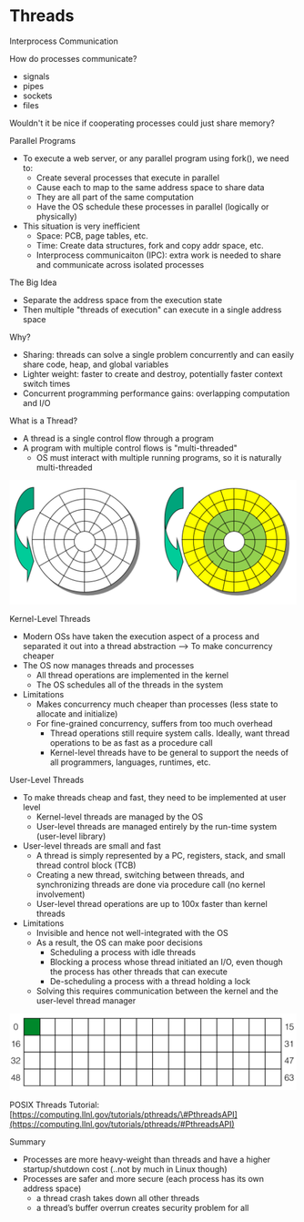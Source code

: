 # Threads

Interprocess Communication

How do processes communicate?

* signals
* pipes
* sockets
* files

Wouldn't it be nice if cooperating processes could just share memory?

Parallel Programs

* To execute a web server, or any parallel program using fork\(\), we need to:
  * Create several processes that execute in parallel
  * Cause each to map to the same address space to share data
  * They are all part of the same computation
  * Have the OS schedule these processes in parallel \(logically or physically\)
* This situation is very inefficient
  * Space: PCB, page tables, etc.
  * Time: Create data structures, fork and copy addr space, etc.
  * Interprocess communicaiton \(IPC\): extra work is needed to share and communicate across isolated processes

The Big Idea

* Separate the address space from the execution state
* Then multiple "threads of execution" can execute in a single address space

Why?

* Sharing: threads can solve a single problem concurrently and can easily share code, heap, and global variables
* Lighter weight: faster to create and destroy, potentially faster context switch times
* Concurrent programming performance gains: overlapping computation and I/O

What is a Thread?

* A thread is a single control flow through a program
* A program with multiple control flows is "multi-threaded"
  * OS must interact with multiple running programs, so it is naturally multi-threaded

![Multi-Threaded Process Address Space](.gitbook/assets/image%20%2841%29.png)

Kernel-Level Threads

* Modern OSs have taken the execution aspect of a process and separated it out into a thread abstraction --&gt; To make concurrency cheaper
* The OS now manages threads and processes
  * All thread operations are implemented in the kernel
  * The OS schedules all of the threads in the system
* Limitations
  * Makes concurrency much cheaper than processes \(less state to allocate and initialize\)
  * For fine-grained concurrency, suffers from too much overhead
    * Thread operations still require system calls. Ideally, want thread operations to be as fast as a procedure call
    * Kernel-level threads have to be general to support the needs of all programmers, languages, runtimes, etc.

User-Level Threads

* To make threads cheap and fast, they need to be implemented at user level
  * Kernel-level threads are managed by the OS
  * User-level threads are managed entirely by the run-time system \(user-level library\)
* User-level threads are small and fast
  * A thread is simply represented by a PC, registers, stack, and small thread control block \(TCB\)
  * Creating a new thread, switching between threads, and synchronizing threads are done via procedure call \(no kernel involvement\)
  * User-level thread operations are up to 100x faster than kernel threads
* Limitations
  * Invisible and hence not well-integrated with the OS
  * As a result, the OS can make poor decisions
    * Scheduling a process with idle threads 
    * Blocking a process whose thread initiated an I/O, even though the process has other threads that can execute
    * De-scheduling a process with a thread holding a lock
  * Solving this requires communication between the kernel and the user-level thread manager

![](.gitbook/assets/image%20%289%29.png)

POSIX Threads Tutorial: [https://computing.llnl.gov/tutorials/pthreads/\#PthreadsAPI](https://computing.llnl.gov/tutorials/pthreads/#PthreadsAPI)

Summary

* Processes are more heavy-weight than threads and have a higher startup/shutdown cost  \(..not by much in Linux though\)
* Processes are safer and more secure \(each process has its own address space\)
  * a thread crash takes down all other threads
  * a thread’s buffer overrun creates security problem for all 

